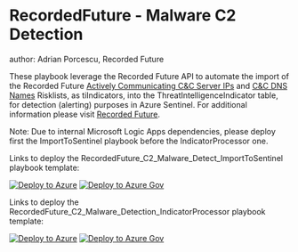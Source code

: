 # RecordedFuture - Malware C2 Detection
author: Adrian Porcescu, Recorded Future

These playbook leverage the Recorded Future API to automate the import of the Recorded Future [Actively Communicating C&C Server IPs](https://support.recordedfuture.com/hc/en-us/articles/115000894448-IP-Address-Risk-Rules) and [C&C DNS Names](https://support.recordedfuture.com/hc/en-us/articles/115003793388-Domain-Risk-Rules) Risklists, as tiIndicators, into the ThreatIntelligenceIndicator table, for detection (alerting) purposes in Azure Sentinel.  For additional information please visit [Recorded Future](https://www.recordedfuture.com/integrations/azure/).

Note: Due to internal Microsoft Logic Apps dependencies, please deploy first the ImportToSentinel playbook before the IndicatorProcessor one.

Links to deploy the RecordedFuture_C2_Malware_Detect_ImportToSentinel playbook template:

[![Deploy to Azure](https://aka.ms/deploytoazurebutton)](https://portal.azure.com/#create/Microsoft.Template/uri/https%3A%2F%2Fraw.githubusercontent.com%2FAzure%2FAzure-Sentinel%2Fmaster%2FPlaybooks%2FRecordedFuture_C2_Malware_Detect%2FRecordedFuture_C2_Malware_Detection_ImportToSentinel.json)
[![Deploy to Azure Gov](https://aka.ms/deploytoazuregovbutton)](https://portal.azure.us/#create/Microsoft.Template/uri/https%3A%2F%2Fraw.githubusercontent.com%2FAzure%2FAzure-Sentinel%2Fmaster%2FPlaybooks%2FRecordedFuture_C2_Malware_Detect%2FRecordedFuture_C2_Malware_Detection_ImportToSentinel.json)

Links to deploy the RecordedFuture_C2_Malware_Detection_IndicatorProcessor playbook template:

[![Deploy to Azure](https://aka.ms/deploytoazurebutton)](https://portal.azure.com/#create/Microsoft.Template/uri/https%3A%2F%2Fraw.githubusercontent.com%2FAzure%2FAzure-Sentinel%2Fmaster%2FPlaybooks%2FRecordedFuture_C2_Malware_Detect%2FRecordedFuture_C2_Malware_Detection_IndicatorProcessor.json)
[![Deploy to Azure Gov](https://aka.ms/deploytoazuregovbutton)](https://portal.azure.us/#create/Microsoft.Template/uri/https%3A%2F%2Fraw.githubusercontent.com%2FAzure%2FAzure-Sentinel%2Fmaster%2FPlaybooks%2FRecordedFuture_C2_Malware_Detect%2FRecordedFuture_C2_Malware_Detection_IndicatorProcessor.json)
